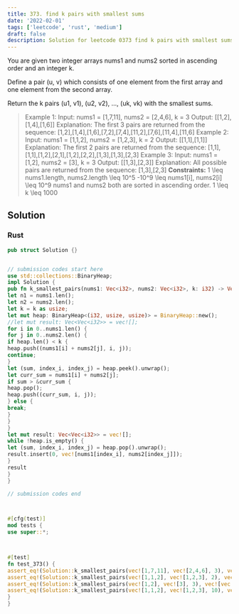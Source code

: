 ```yaml
---
title: 373. find k pairs with smallest sums
date: '2022-02-01'
tags: ['leetcode', 'rust', 'medium']
draft: false
description: Solution for leetcode 0373 find k pairs with smallest sums
---
```




You are given two integer arrays nums1 and nums2 sorted in ascending order and an integer k.

Define a pair (u, v) which consists of one element from the first array and one element from the second array.

Return the k pairs (u1, v1), (u2, v2), ..., (uk, vk) with the smallest sums.



>   Example 1:
>   Input: nums1 <TeX>=</TeX> [1,7,11], nums2 <TeX>=</TeX> [2,4,6], k <TeX>=</TeX> 3
>   Output: [[1,2],[1,4],[1,6]]
>   Explanation: The first 3 pairs are returned from the sequence: [1,2],[1,4],[1,6],[7,2],[7,4],[11,2],[7,6],[11,4],[11,6]
>   Example 2:
>   Input: nums1 <TeX>=</TeX> [1,1,2], nums2 <TeX>=</TeX> [1,2,3], k <TeX>=</TeX> 2
>   Output: [[1,1],[1,1]]
>   Explanation: The first 2 pairs are returned from the sequence: [1,1],[1,1],[1,2],[2,1],[1,2],[2,2],[1,3],[1,3],[2,3]
>   Example 3:
>   Input: nums1 <TeX>=</TeX> [1,2], nums2 <TeX>=</TeX> [3], k <TeX>=</TeX> 3
>   Output: [[1,3],[2,3]]
>   Explanation: All possible pairs are returned from the sequence: [1,3],[2,3]
**Constraints:**
>   	1 <TeX>\leq</TeX> nums1.length, nums2.length <TeX>\leq</TeX> 10^5
>   	-10^9 <TeX>\leq</TeX> nums1[i], nums2[i] <TeX>\leq</TeX> 10^9
>   	nums1 and nums2 both are sorted in ascending order.
>   	1 <TeX>\leq</TeX> k <TeX>\leq</TeX> 1000


## Solution


### Rust
```rust
pub struct Solution {}


// submission codes start here
use std::collections::BinaryHeap;
impl Solution {
pub fn k_smallest_pairs(nums1: Vec<i32>, nums2: Vec<i32>, k: i32) -> Vec<Vec<i32>> {
let n1 = nums1.len();
let n2 = nums2.len();
let k = k as usize;
let mut heap: BinaryHeap<(i32, usize, usize)> = BinaryHeap::new();
//let mut result: Vec<Vec<i32>> = vec![];
for i in 0..nums1.len() {
for j in 0..nums2.len() {
if heap.len() < k {
heap.push((nums1[i] + nums2[j], i, j));
continue;
}
let (sum, index_i, index_j) = heap.peek().unwrap();
let curr_sum = nums1[i] + nums2[j];
if sum > &curr_sum {
heap.pop();
heap.push((curr_sum, i, j));
} else {
break;
}
}
}
let mut result: Vec<Vec<i32>> = vec![];
while !heap.is_empty() {
let (sum, index_i, index_j) = heap.pop().unwrap();
result.insert(0, vec![nums1[index_i], nums2[index_j]]);
}
result
}
}

// submission codes end



#[cfg(test)]
mod tests {
use super::*;



#[test]
fn test_373() {
assert_eq!(Solution::k_smallest_pairs(vec![1,7,11], vec![2,4,6], 3), vec![vec![1,2],vec![1,4],vec![1,6]]);
assert_eq!(Solution::k_smallest_pairs(vec![1,1,2], vec![1,2,3], 2), vec![vec![1,1],vec![1,1]]);
assert_eq!(Solution::k_smallest_pairs(vec![1,2], vec![3], 3), vec![vec![1,3],vec![2,3]]);
assert_eq!(Solution::k_smallest_pairs(vec![1,1,2], vec![1,2,3], 10), vec![vec![1,1],vec![1,1],vec![1,2],vec![1,2],vec![2,1],vec![1,3],vec![1,3],vec![2,2],vec![2,3]]);
}
}

```
